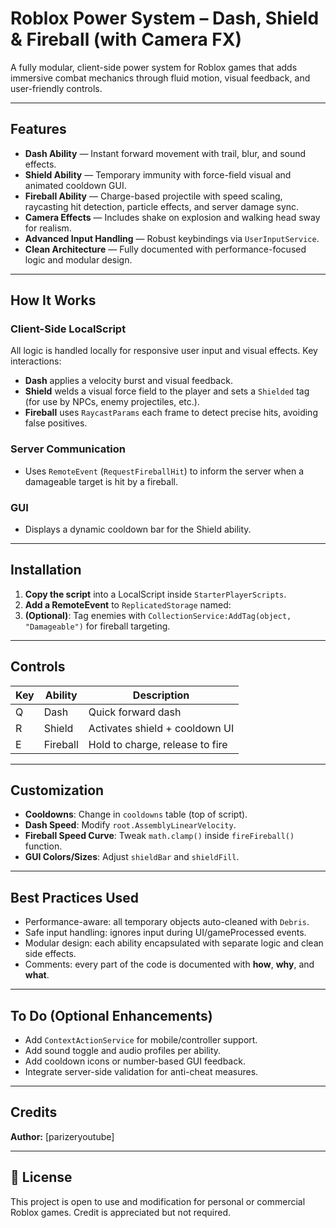 #  Roblox Power System – Dash, Shield & Fireball (with Camera FX)

A fully modular, client-side power system for Roblox games that adds immersive combat mechanics through fluid motion, visual feedback, and user-friendly controls.

---

##  Features

- **Dash Ability** — Instant forward movement with trail, blur, and sound effects.
- **Shield Ability** — Temporary immunity with force-field visual and animated cooldown GUI.
- **Fireball Ability** — Charge-based projectile with speed scaling, raycasting hit detection, particle effects, and server damage sync.
- **Camera Effects** — Includes shake on explosion and walking head sway for realism.
- **Advanced Input Handling** — Robust keybindings via `UserInputService`.
- **Clean Architecture** — Fully documented with performance-focused logic and modular design.

---

##  How It Works

### Client-Side LocalScript
All logic is handled locally for responsive user input and visual effects. Key interactions:

- **Dash** applies a velocity burst and visual feedback.
- **Shield** welds a visual force field to the player and sets a `Shielded` tag (for use by NPCs, enemy projectiles, etc.).
- **Fireball** uses `RaycastParams` each frame to detect precise hits, avoiding false positives.

### Server Communication
- Uses `RemoteEvent` (`RequestFireballHit`) to inform the server when a damageable target is hit by a fireball.

### GUI
- Displays a dynamic cooldown bar for the Shield ability.

---

##  Installation

1. **Copy the script** into a LocalScript inside `StarterPlayerScripts`.
2. **Add a RemoteEvent** to `ReplicatedStorage` named:  
3. **(Optional)**: Tag enemies with `CollectionService:AddTag(object, "Damageable")` for fireball targeting.

---

##  Controls

| Key | Ability      | Description                              |
|-----|--------------|------------------------------------------|
| Q   | Dash         | Quick forward dash                       |
| R   | Shield       | Activates shield + cooldown UI           |
| E   | Fireball     | Hold to charge, release to fire          |

---

##  Customization

- **Cooldowns**: Change in `cooldowns` table (top of script).
- **Dash Speed**: Modify `root.AssemblyLinearVelocity`.
- **Fireball Speed Curve**: Tweak `math.clamp()` inside `fireFireball()` function.
- **GUI Colors/Sizes**: Adjust `shieldBar` and `shieldFill`.

---

##  Best Practices Used

-  Performance-aware: all temporary objects auto-cleaned with `Debris`.
-  Safe input handling: ignores input during UI/gameProcessed events.
-  Modular design: each ability encapsulated with separate logic and clean side effects.
-  Comments: every part of the code is documented with **how**, **why**, and **what**.

---

## To Do (Optional Enhancements)

- Add `ContextActionService` for mobile/controller support.
- Add sound toggle and audio profiles per ability.
- Add cooldown icons or number-based GUI feedback.
- Integrate server-side validation for anti-cheat measures.

---

##  Credits

**Author:** [parizeryoutube]  

---

## 📌 License

This project is open to use and modification for personal or commercial Roblox games. Credit is appreciated but not required.


